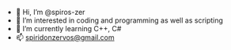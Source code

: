 - 👋 Hi, I’m @spiros-zer
- 👀 I’m interested in coding and programming as well as scripting
- 🌱 I’m currently learning C++, C#
- 📫 spiridonzervos@gmail.com

<!---
spiros-zer/spiros-zer is a ✨ special ✨ repository because its `README.md` (this file) appears on your GitHub profile.
You can click the Preview link to take a look at your changes.
https://riptutorial.com/cplusplus/example/5959/compiling-with-visual-cplusplus--command-line-
--->
